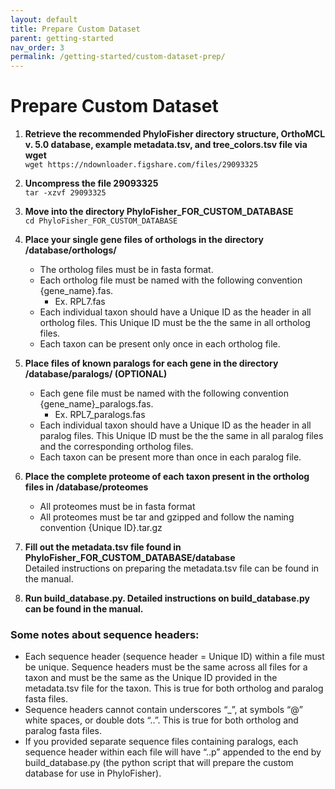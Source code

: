 ```yaml
---
layout: default
title: Prepare Custom Dataset 
parent: getting-started
nav_order: 3
permalink: /getting-started/custom-dataset-prep/
---
```

# Prepare Custom Dataset 

1. **Retrieve the recommended PhyloFisher directory structure, OrthoMCL v. 5.0 database, example
metadata.tsv, and tree_colors.tsv file via wget** <br/>
`wget https://ndownloader.figshare.com/files/29093325`
2. **Uncompress the file 29093325** <br/>
`tar -xzvf 29093325`
3. **Move into the directory PhyloFisher_FOR_CUSTOM_DATABASE** <br/>
`cd PhyloFisher_FOR_CUSTOM_DATABASE`
4. **Place your single gene files of orthologs in the directory /database/orthologs/**
    * The ortholog files must be in fasta format.
    * Each ortholog file must be named with the following convention {gene_name}.fas.
        * Ex. RPL7.fas
    * Each individual taxon should have a Unique ID as the header in all ortholog files. This Unique
        ID must be the the same in all ortholog files.
    * Each taxon can be present only once in each ortholog file.

5. **Place files of known paralogs for each gene in the directory /database/paralogs/ (OPTIONAL)**
    * Each gene file must be named with the following convention {gene_name}_paralogs.fas.
        * Ex. RPL7_paralogs.fas
    * Each individual taxon should have a Unique ID as the header in all paralog files. This Unique ID
        must be the the same in all paralog files and the corresponding ortholog files.
    * Each taxon can be present more than once in each paralog file.
    
6. **Place the complete proteome of each taxon present in the ortholog files in /database/proteomes**
    * All proteomes must be in fasta format
    * All proteomes must be tar and gzipped and follow the naming convention {Unique ID}.tar.gz

7. **Fill out the metadata.tsv file found in PhyloFisher_FOR_CUSTOM_DATABASE/database** </br>
   Detailed instructions on preparing the metadata.tsv file can be found in the manual.

8. **Run build_database.py. Detailed instructions on build_database.py can be found in the manual.**

### Some notes about sequence headers:
* Each sequence header (sequence header = Unique ID) within a file must be unique. Sequence
headers must be the same across all files for a taxon and must be the same as the Unique ID
provided in the metadata.tsv file for the taxon. This is true for both ortholog and paralog
fasta files.
* Sequence headers cannot contain underscores “_”, at symbols “@” white spaces, or double
dots “..”. This is true for both ortholog and paralog fasta files.
* If you provided separate sequence files containing paralogs, each sequence header within each
file will have “..p<randomfivedigitnumber>” appended to the end by build_database.py (the
python script that will prepare the custom database for use in PhyloFisher).